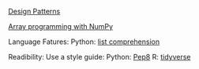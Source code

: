 [Design Patterns](https://refactoring.guru/design-patterns)

[Array programming with NumPy](https://www.nature.com/articles/s41586-020-2649-2)

Language Fatures:
    Python: 
        [list comprehension](https://www.youtube.com/watch?v=belS2Ek4-ow)


Readibility:
    Use a style guide:
    Python:
        [Pep8](https://realpython.com/python-pep8/#code-layout)
    R:
        [tidyverse](https://style.tidyverse.org/)

